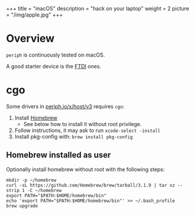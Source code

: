 +++
title = "macOS"
description = "hack on your laptop"
weight = 2
picture = "/img/apple.jpg"
+++

# Overview

`periph` is continuously tested on macOS.

A good starter device is the [FTDI](/device/ftdi/) ones.


# cgo

Some drivers in [periph.io/x/host/v3](https://periph.io/x/host/v3) requires
`cgo`:

1. Install [Homebrew](https://brew.sh)
   - See below how to install it without root privilege.
1. Follow instructions, it may ask to run `xcode-select -install`
1. Install pkg-config with: `brew install pkg-config`


## Homebrew installed as user

Optionally install homebrew without root with the following steps:

    mkdir -p ~/homebrew
    curl -sL https://github.com/Homebrew/brew/tarball/3.1.9 | tar xz --strip 1 -C ~/homebrew
    export PATH="$PATH:$HOME/homebrew/bin"
    echo 'export PATH="$PATH:$HOME/homebrew/bin"' >> ~/.bash_profile
    brew upgrade

